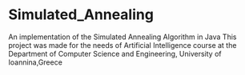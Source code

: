 # Simulated_Annealing
An implementation of the Simulated Annealing Algorithm in Java
This project was made for the needs of Artificial Intelligence course at the Department of Computer Science and Engineering, University of Ioannina,Greece
